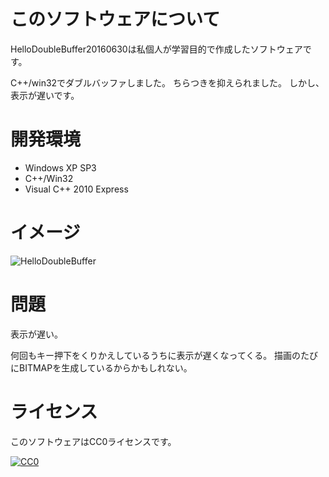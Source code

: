 # このソフトウェアについて #

HelloDoubleBuffer20160630は私個人が学習目的で作成したソフトウェアです。

C++/win32でダブルバッファしました。
ちらつきを抑えられました。
しかし、表示が遅いです。

# 開発環境 #

* Windows XP SP3
* C++/Win32
* Visual C++ 2010 Express

# イメージ #

![HelloDoubleBuffer](http://cdn-ak.f.st-hatena.com/images/fotolife/y/ytyaru/20160630/20160630184312.png)  

# 問題 #

表示が遅い。

何回もキー押下をくりかえしているうちに表示が遅くなってくる。
描画のたびにBITMAPを生成しているからかもしれない。

# ライセンス #

このソフトウェアはCC0ライセンスです。

[![CC0](http://i.creativecommons.org/p/zero/1.0/88x31.png "CC0")](http://creativecommons.org/publicdomain/zero/1.0/deed.ja)
